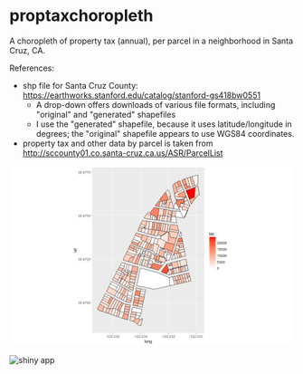 # proptaxchoropleth

A choropleth of property tax (annual), per parcel in a neighborhood
in Santa Cruz, CA.

References:
  * shp file for Santa Cruz County: https://earthworks.stanford.edu/catalog/stanford-gs418bw0551
    * A drop-down offers downloads of various file formats, including
      "original" and "generated" shapefiles
    * I use the "generated" shapefile, because it uses latitude/longitude in
      degrees; the "original" shapefile appears to use WGS84 coordinates.
  * property tax and other data by parcel is taken from http://sccounty01.co.santa-cruz.ca.us/ASR/ParcelList

![alt text](https://github.com/aaronferrucci/proptaxchoropleth/blob/master/parcels.png "PNG example image")

![shiny app](https://aaronferrucci.shinyapps.io/proptaxchoropleth/ "Interactive graph, hosted on shinyapps.io")
